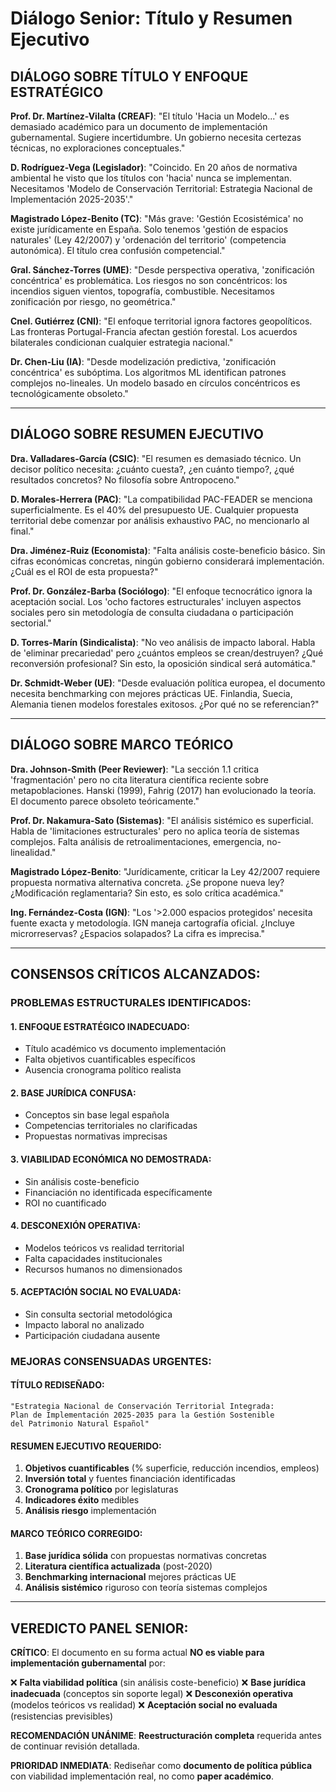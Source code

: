 # Diálogo Senior: Título y Resumen Ejecutivo

## **DIÁLOGO SOBRE TÍTULO Y ENFOQUE ESTRATÉGICO**

**Prof. Dr. Martínez-Vilalta (CREAF)**: "El título 'Hacia un Modelo...' es demasiado académico para un documento de implementación gubernamental. Sugiere incertidumbre. Un gobierno necesita certezas técnicas, no exploraciones conceptuales."

**D. Rodríguez-Vega (Legislador)**: "Coincido. En 20 años de normativa ambiental he visto que los títulos con 'hacia' nunca se implementan. Necesitamos 'Modelo de Conservación Territorial: Estrategia Nacional de Implementación 2025-2035'."

**Magistrado López-Benito (TC)**: "Más grave: 'Gestión Ecosistémica' no existe jurídicamente en España. Solo tenemos 'gestión de espacios naturales' (Ley 42/2007) y 'ordenación del territorio' (competencia autonómica). El título crea confusión competencial."

**Gral. Sánchez-Torres (UME)**: "Desde perspectiva operativa, 'zonificación concéntrica' es problemática. Los riesgos no son concéntricos: los incendios siguen vientos, topografía, combustible. Necesitamos zonificación por riesgo, no geométrica."

**Cnel. Gutiérrez (CNI)**: "El enfoque territorial ignora factores geopolíticos. Las fronteras Portugal-Francia afectan gestión forestal. Los acuerdos bilaterales condicionan cualquier estrategia nacional."

**Dr. Chen-Liu (IA)**: "Desde modelización predictiva, 'zonificación concéntrica' es subóptima. Los algoritmos ML identifican patrones complejos no-lineales. Un modelo basado en círculos concéntricos es tecnológicamente obsoleto."

---

## **DIÁLOGO SOBRE RESUMEN EJECUTIVO**

**Dra. Valladares-García (CSIC)**: "El resumen es demasiado técnico. Un decisor político necesita: ¿cuánto cuesta?, ¿en cuánto tiempo?, ¿qué resultados concretos? No filosofía sobre Antropoceno."

**D. Morales-Herrera (PAC)**: "La compatibilidad PAC-FEADER se menciona superficialmente. Es el 40% del presupuesto UE. Cualquier propuesta territorial debe comenzar por análisis exhaustivo PAC, no mencionarlo al final."

**Dra. Jiménez-Ruiz (Economista)**: "Falta análisis coste-beneficio básico. Sin cifras económicas concretas, ningún gobierno considerará implementación. ¿Cuál es el ROI de esta propuesta?"

**Prof. Dr. González-Barba (Sociólogo)**: "El enfoque tecnocrático ignora la aceptación social. Los 'ocho factores estructurales' incluyen aspectos sociales pero sin metodología de consulta ciudadana o participación sectorial."

**D. Torres-Marín (Sindicalista)**: "No veo análisis de impacto laboral. Habla de 'eliminar precariedad' pero ¿cuántos empleos se crean/destruyen? ¿Qué reconversión profesional? Sin esto, la oposición sindical será automática."

**Dr. Schmidt-Weber (UE)**: "Desde evaluación política europea, el documento necesita benchmarking con mejores prácticas UE. Finlandia, Suecia, Alemania tienen modelos forestales exitosos. ¿Por qué no se referencian?"

---

## **DIÁLOGO SOBRE MARCO TEÓRICO**

**Dra. Johnson-Smith (Peer Reviewer)**: "La sección 1.1 critica 'fragmentación' pero no cita literatura científica reciente sobre metapoblaciones. Hanski (1999), Fahrig (2017) han evolucionado la teoría. El documento parece obsoleto teóricamente."

**Prof. Dr. Nakamura-Sato (Sistemas)**: "El análisis sistémico es superficial. Habla de 'limitaciones estructurales' pero no aplica teoría de sistemas complejos. Falta análisis de retroalimentaciones, emergencia, no-linealidad."

**Magistrado López-Benito**: "Jurídicamente, criticar la Ley 42/2007 requiere propuesta normativa alternativa concreta. ¿Se propone nueva ley? ¿Modificación reglamentaria? Sin esto, es solo crítica académica."

**Ing. Fernández-Costa (IGN)**: "Los '>2.000 espacios protegidos' necesita fuente exacta y metodología. IGN maneja cartografía oficial. ¿Incluye microrreservas? ¿Espacios solapados? La cifra es imprecisa."

---

## **CONSENSOS CRÍTICOS ALCANZADOS:**

### **PROBLEMAS ESTRUCTURALES IDENTIFICADOS:**

#### **1. ENFOQUE ESTRATÉGICO INADECUADO:**
- Título académico vs documento implementación
- Falta objetivos cuantificables específicos
- Ausencia cronograma político realista

#### **2. BASE JURÍDICA CONFUSA:**
- Conceptos sin base legal española
- Competencias territoriales no clarificadas
- Propuestas normativas imprecisas

#### **3. VIABILIDAD ECONÓMICA NO DEMOSTRADA:**
- Sin análisis coste-beneficio
- Financiación no identificada específicamente
- ROI no cuantificado

#### **4. DESCONEXIÓN OPERATIVA:**
- Modelos teóricos vs realidad territorial
- Falta capacidades institucionales
- Recursos humanos no dimensionados

#### **5. ACEPTACIÓN SOCIAL NO EVALUADA:**
- Sin consulta sectorial metodológica
- Impacto laboral no analizado
- Participación ciudadana ausente

### **MEJORAS CONSENSUADAS URGENTES:**

#### **TÍTULO REDISEÑADO:**
```
"Estrategia Nacional de Conservación Territorial Integrada: 
Plan de Implementación 2025-2035 para la Gestión Sostenible 
del Patrimonio Natural Español"
```

#### **RESUMEN EJECUTIVO REQUERIDO:**
1. **Objetivos cuantificables** (% superficie, reducción incendios, empleos)
2. **Inversión total** y fuentes financiación identificadas
3. **Cronograma político** por legislaturas
4. **Indicadores éxito** medibles
5. **Análisis riesgo** implementación

#### **MARCO TEÓRICO CORREGIDO:**
1. **Base jurídica sólida** con propuestas normativas concretas
2. **Literatura científica actualizada** (post-2020)
3. **Benchmarking internacional** mejores prácticas UE
4. **Análisis sistémico** riguroso con teoría sistemas complejos

---

## **VEREDICTO PANEL SENIOR:**

**CRÍTICO**: El documento en su forma actual **NO es viable para implementación gubernamental** por:

❌ **Falta viabilidad política** (sin análisis coste-beneficio)
❌ **Base jurídica inadecuada** (conceptos sin soporte legal)
❌ **Desconexión operativa** (modelos teóricos vs realidad)
❌ **Aceptación social no evaluada** (resistencias previsibles)

**RECOMENDACIÓN UNÁNIME**: **Reestructuración completa** requerida antes de continuar revisión detallada.

**PRIORIDAD INMEDIATA**: Rediseñar como **documento de política pública** con viabilidad implementación real, no como **paper académico**.
